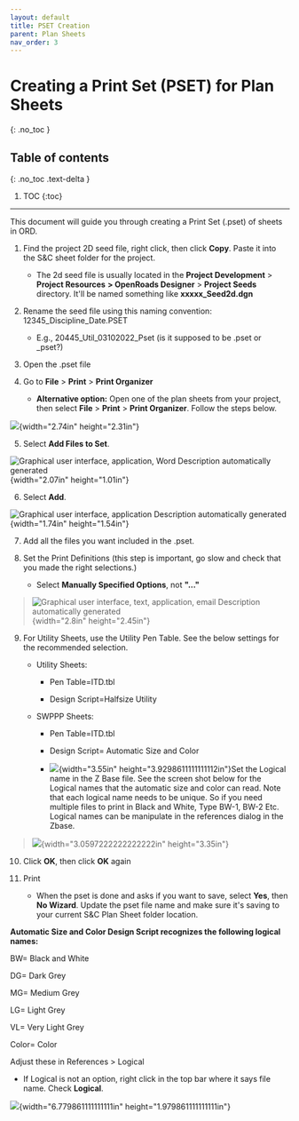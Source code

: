 ```yaml
---
layout: default
title: PSET Creation
parent: Plan Sheets
nav_order: 3
---
```


# Creating a Print Set (PSET) for Plan Sheets
{: .no_toc }

## Table of contents
{: .no_toc .text-delta }

1. TOC
{:toc}

---

This document will guide you through creating a Print Set (.pset) of
sheets in ORD.

1.  Find the project 2D seed file, right click, then click **Copy**.
    Paste it into the S&C sheet folder for the project.

    -   The 2d seed file is usually located in the **Project
        Development** \> **Project Resources** **\> OpenRoads Designer**
        \> **Project Seeds** directory. It'll be named something like
        **xxxxx_Seed2d.dgn**

2.  Rename the seed file using this naming convention:
    12345_Discipline_Date.PSET

    -   E.g., 20445_Util_03102022_Pset (is it supposed to be .pset or
        \_pset?)

3.  Open the .pset file

4.  Go to **File** \> **Print** \> **Print Organizer**

    -   **Alternative option:** Open one of the plan sheets from your
        project, then select **File** \> **Print** \> **Print
        Organizer**. Follow the steps below.

![](media/image2.png){width="2.74in" height="2.31in"}

5.  Select **Add Files to Set**.

![Graphical user interface, application, Word Description automatically
generated](media/image3.png){width="2.07in" height="1.01in"}

6.  Select **Add**.

![Graphical user interface, application Description automatically
generated](media/image4.png){width="1.74in" height="1.54in"}

7.  Add all the files you want included in the .pset.

8.  Set the Print Definitions (this step is important, go slow and check
    that you made the right selections.)

    -   Select **Manually Specified Options**, not **"..."**

> ![Graphical user interface, text, application, email Description
> automatically generated](media/image5.png){width="2.8in"
> height="2.45in"}

9.  For Utility Sheets, use the Utility Pen Table. See the below
    settings for the recommended selection.

    -   Utility Sheets:

        -   Pen Table=ITD.tbl

        -   Design Script=Halfsize Utility

    -   SWPPP Sheets:

        -   Pen Table=ITD.tbl

        -   Design Script= Automatic Size and Color

        -   ![](media/image6.png){width="3.55in"
            height="3.9298611111111112in"}Set the Logical name in the Z
            Base file. See the screen shot below for the Logical names
            that the automatic size and color can read. Note that each
            logical name needs to be unique. So if you need multiple
            files to print in Black and White, Type BW-1, BW-2 Etc.
            Logical names can be manipulate in the references dialog in
            the Zbase.

> ![](media/image8.png){width="3.0597222222222222in" height="3.35in"}

10. Click **OK**, then click **OK** again

11. Print

    -   When the pset is done and asks if you want to save, select
        **Yes**, then **No Wizard**. Update the pset file name and make
        sure it's saving to your current S&C Plan Sheet folder location.

**Automatic Size and Color Design Script recognizes the following
logical names:**

BW= Black and White

DG= Dark Grey

MG= Medium Grey

LG= Light Grey

VL= Very Light Grey

Color= Color

Adjust these in References \> Logical

-   If Logical is not an option, right click in the top bar where it
    says file name. Check **Logical**.

![](media/image10.png){width="6.779861111111111in"
height="1.979861111111111in"}

